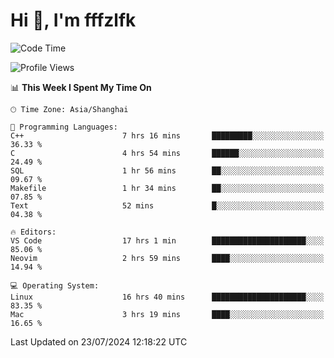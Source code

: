 # Hi 👋, I'm fffzlfk

<!--START_SECTION:waka-->
![Code Time](http://img.shields.io/badge/Code%20Time-803%20hrs%2049%20mins-blue)

![Profile Views](http://img.shields.io/badge/Profile%20Views-0-blue)

📊 **This Week I Spent My Time On** 

```text
🕑︎ Time Zone: Asia/Shanghai

💬 Programming Languages: 
C++                      7 hrs 16 mins       █████████░░░░░░░░░░░░░░░░   36.33 % 
C                        4 hrs 54 mins       ██████░░░░░░░░░░░░░░░░░░░   24.49 % 
SQL                      1 hr 56 mins        ██░░░░░░░░░░░░░░░░░░░░░░░   09.67 % 
Makefile                 1 hr 34 mins        ██░░░░░░░░░░░░░░░░░░░░░░░   07.85 % 
Text                     52 mins             █░░░░░░░░░░░░░░░░░░░░░░░░   04.38 % 

🔥 Editors: 
VS Code                  17 hrs 1 min        █████████████████████░░░░   85.06 % 
Neovim                   2 hrs 59 mins       ████░░░░░░░░░░░░░░░░░░░░░   14.94 % 

💻 Operating System: 
Linux                    16 hrs 40 mins      █████████████████████░░░░   83.35 % 
Mac                      3 hrs 19 mins       ████░░░░░░░░░░░░░░░░░░░░░   16.65 % 
```


 Last Updated on 23/07/2024 12:18:22 UTC
<!--END_SECTION:waka-->
